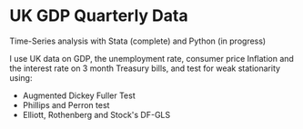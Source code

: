 # UK GDP Quarterly Data
Time-Series analysis with Stata (complete) and Python (in progress)

I use UK data on GDP, the unemployment rate, consumer price Inflation and the interest rate on 3 month Treasury bills, and test for weak stationarity using: 

- Augmented Dickey Fuller Test
- Phillips and Perron test
- Elliott, Rothenberg and Stock's DF-GLS

